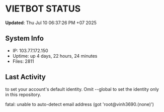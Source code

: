 # VIETBOT STATUS
**Updated**: Thu Jul 10 06:37:26 PM +07 2025

## System Info
- IP: 103.77.172.150
- Uptime: up 4 days, 22 hours, 24 minutes
- Files: 2811

## Last Activity

to set your account's default identity.
Omit --global to set the identity only in this repository.

fatal: unable to auto-detect email address (got 'root@vinh3690.(none)')

